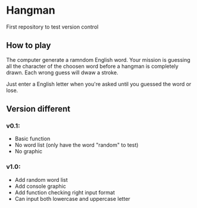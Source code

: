 # Hangman
First repository to test version control

## How to play
The computer generate a ramndom English word. Your mission is guessing all the character
of the choosen word before a hangman is completely drawn. Each wrong guess will dwaw a stroke.

Just enter a English letter when you're asked until you guessed the word or lose.

## Version different
### v0.1: 
- Basic function
- No word list (only have the word "random" to test)
- No graphic

### v1.0:
- Add random word list
- Add console graphic
- Add function checking right input format
- Can input both lowercase and uppercase letter
